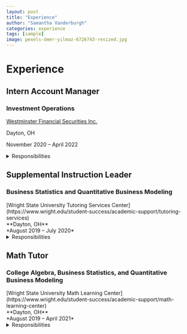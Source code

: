 ```yaml
---
layout: post
title: "Experience"
author: "Samantha Vanderburgh"
categories: experience
tags: [sample]
image: pexels-ömer-yılmaz-6726743-resized.jpg
---
```


<h1> Experience </h1>

<h2>Intern Account Manager</h2>
<h3>Investment Operations</h3>
<div class="experience-row">
   <div class="icon-wrapper"><i class="fa-solid fa-briefcase"></i></div>
   <p><a href="https://www.westminsterfinancial.com/">Westminster Financial Securities Inc.</a></p>
</div>
<div class="experience-row">
  <div class="icon-wrapper"><i class="fa-solid fa-location-pin"></i></div> 
  <p>Dayton, OH</p>
</div>
<div class="experience-row">
  <div class="icon-wrapper"><i class="fa-regular fa-calendar-days"></i></div>
  <p>November 2020 – April 2022</p>
</div>

<details><summary>Responsibilities</summary>
<p>
■ Reconciled various portfolio and account management operations for a business of >$0.5B in AUM and >9,000 accounts <br>
■ Automated daily trade blotters, transfers, funds, and options reports using Microsoft Excel VBA Macro programs <br>
■ Provided account login and navigation support for clients and compiled portfolio performance reports for meetings <br>
■ Updated weekly Investment Policy Committee presentations and company pitch presentations containing risk mitigation analysis <br>
</p>
</details>

<h2>Supplemental Instruction Leader</h2>
<h3>Business Statistics and Quantitative Business Modeling</h3>
<div class="icon-wrapper"><i class="fa-solid fa-briefcase"></i></div> [Wright State University Tutoring Services Center](https://www.wright.edu/student-success/academic-support/tutoring-services) <br>
<div class="icon-wrapper"><i class="fa-solid fa-location-pin"></i></div> **Dayton, OH** <br>
<div class="icon-wrapper"><i class="fa-regular fa-calendar-days"></i></div> *August 2019 – July 2020* <br>

<details><summary>Responsibilities</summary>
<p>
■ Developed and instructed weekly study and monthly exam review sessions for up to 60 students <br>
■ Reinforced topics including descriptive statistics, ad hoc analysis, hypothesis testing, probability, and forecasting <br>
■ Provided support and communication with students to assist with coursework <br>
■ Produced frequency maps of Supplemental Instruction for decision making purposes of management <br>
</p>
</details>  

<h2>Math Tutor</h2>
<h3>College Algebra, Business Statistics, and Quantitative Business Modeling</h3>
<div class="icon-wrapper"><i class="fa-solid fa-briefcase"></i></div> [Wright State University Math Learning Center](https://www.wright.edu/student-success/academic-support/math-learning-center) <br>
<div class="icon-wrapper"><i class="fa-solid fa-location-pin"></i></div> **Dayton, OH** <br>
<div class="icon-wrapper"><i class="fa-regular fa-calendar-days"></i></div> *August 2019 – April 2021* <br>

<details><summary>Responsibilities</summary>
<p>
■ Assisted up to 100 students with math homework and exam preparation on both a walk-in and appointment basis <br>
■ Worked in tandem with course instructors to stay updated on course curriculum <br>
■ Developed study skills for continuous learning of students by practicing established study techniques <br>
■ Encouraged learning on an individualized basis by determining measurable and attainable goals for each student <br>
</p>
</details>
